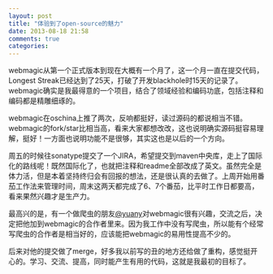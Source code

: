 ```yaml
---
layout: post
title: "体验到了open-source的魅力"
date: 2013-08-18 21:58
comments: true
categories: 
---
```

webmagic从第一个正式版本到现在大概有一个月了，这一个月一直在提交代码，Longest Streak已经达到了25天，打破了开发blackhole时15天的记录了。webmagic确实是我最得意的一个项目，结合了领域经验和编码功底，包括注释和编码都是精雕细琢的。

<!--more-->

webmagic在oschina上推了两次，反响都挺好，读过源码的都说相当不错。webmagic的fork/star比相当高，看来大家都想改改，这也说明确实源码挺容易理解，挺好！一方面也说明功能不是很够，其实这也是以后的一个方向。

周五的时候往sonatype提交了一个JIRA，希望提交到maven中央库，走上了国际化的路线呢！既然国际化了，也就把注释和readme全部改成了英文。虽然完全是体力活，但是本着坚持终归会有回报的想法，还是很认真的去做了。上周开始用番茄工作法来管理时间，周末这两天都完成了6、7个番茄，比平时工作日都要高，看来果然兴趣才是生产力。

最高兴的是，有一个做爬虫的朋友[@yuany](https://github.com/yuany)对webmagic很有兴趣，交流之后，决定把他加到webmagic的合作者里来。因为我工作中没有写爬虫，所以能有个经常写爬虫的合作者是相当好的，应该能把webmagic的易用性提高不少的。

后来对他的提交做了merge，好多我以前写的丑的地方还给做了重构，感觉挺开心的。学习、交流、提高，同时能产生有用的代码，这就是我最初的目标了。